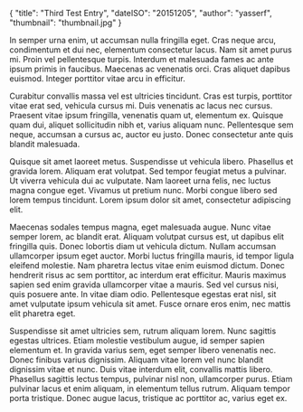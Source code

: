 {
	"title": "Third Test Entry",
	"dateISO": "20151205",
	"author": "yasserf",
    "thumbnail": "thumbnail.jpg"
}

In semper urna enim, ut accumsan nulla fringilla eget. Cras neque arcu, condimentum et dui nec, elementum consectetur lacus. Nam sit amet purus mi. Proin vel pellentesque turpis. Interdum et malesuada fames ac ante ipsum primis in faucibus. Maecenas ac venenatis orci. Cras aliquet dapibus euismod. Integer porttitor vitae arcu in efficitur.

Curabitur convallis massa vel est ultricies tincidunt. Cras est turpis, porttitor vitae erat sed, vehicula cursus mi. Duis venenatis ac lacus nec cursus. Praesent vitae ipsum fringilla, venenatis quam ut, elementum ex. Quisque quam dui, aliquet sollicitudin nibh et, varius aliquam nunc. Pellentesque sem neque, accumsan a cursus ac, auctor eu justo. Donec consectetur ante quis blandit malesuada.

Quisque sit amet laoreet metus. Suspendisse ut vehicula libero. Phasellus et gravida lorem. Aliquam erat volutpat. Sed tempor feugiat metus a pulvinar. Ut viverra vehicula dui ac vulputate. Nam laoreet urna felis, nec luctus magna congue eget. Vivamus ut pretium nunc. Morbi congue libero sed lorem tempus tincidunt. Lorem ipsum dolor sit amet, consectetur adipiscing elit.

Maecenas sodales tempus magna, eget malesuada augue. Nunc vitae semper lorem, ac blandit erat. Aliquam volutpat cursus est, ut dapibus elit fringilla quis. Donec lobortis diam ut vehicula dictum. Nullam accumsan ullamcorper ipsum eget auctor. Morbi luctus fringilla mauris, id tempor ligula eleifend molestie. Nam pharetra lectus vitae enim euismod dictum. Donec hendrerit risus ac sem porttitor, ac interdum erat efficitur. Mauris maximus sapien sed enim gravida ullamcorper vitae a mauris. Sed vel cursus nisi, quis posuere ante. In vitae diam odio. Pellentesque egestas erat nisl, sit amet vulputate ipsum vehicula sit amet. Fusce ornare eros enim, nec mattis elit pharetra eget.

Suspendisse sit amet ultricies sem, rutrum aliquam lorem. Nunc sagittis egestas ultrices. Etiam molestie vestibulum augue, id semper sapien elementum et. In gravida varius sem, eget semper libero venenatis nec. Donec finibus varius dignissim. Aliquam vitae lorem vel nunc blandit dignissim vitae et nunc. Duis vitae interdum elit, convallis mattis libero. Phasellus sagittis lectus tempus, pulvinar nisl non, ullamcorper purus. Etiam pulvinar lacus et enim aliquam, in elementum tellus rutrum. Aliquam tempor porta tristique. Donec augue lacus, tristique ac porttitor ac, varius eget ex.